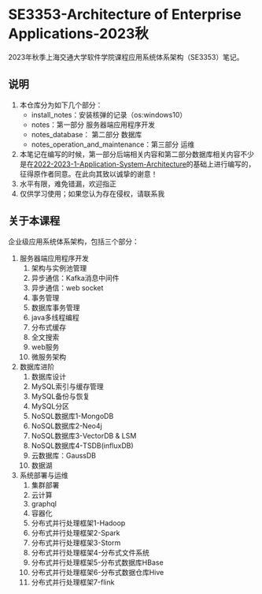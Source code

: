 # SE3353-Architecture of Enterprise Applications-2023秋

2023年秋季上海交通大学软件学院课程应用系统体系架构（SE3353）笔记。

## 说明

1. 本仓库分为如下几个部分：
   - install_notes：安装核弹的记录（os:windows10）
   - notes：第一部分 服务器端应用程序开发
   - notes_database： 第二部分 数据库
   - notes_operation_and_maintenance：第三部分 运维
2. 本笔记在编写的时候，第一部分后端相关内容和第二部分数据库相关内容不少是在[2022-2023-1-Application-System-Architecture](https://github.com/Musicminion/2022-2023-1-Application-System-Architecture)的基础上进行编写的，征得原作者同意。在此向其致以诚挚的谢意！
3. 水平有限，难免错漏，欢迎指正
4. 仅供学习使用；如果您认为存在侵权，请联系我


## 关于本课程

企业级应用系统体系架构，包括三个部分：
1. 服务器端应用程序开发
   1. 架构与实例池管理 
   2. 异步通信：Kafka消息中间件
   3. 异步通信：web socket
   4. 事务管理
   5. 数据库事务管理
   6. java多线程编程
   7. 分布式缓存
   8. 全文搜索
   9. web服务
   10. 微服务架构
2. 数据库进阶
   1. 数据库设计
   2. MySQL索引与缓存管理
   3. MySQL备份与恢复
   4. MySQL分区
   5. NoSQL数据库1-MongoDB
   6. NoSQL数据库2-Neo4j
   7. NoSQL数据库3-VectorDB & LSM
   8. NoSQL数据库4-TSDB(influxDB)
   9. 云数据库：GaussDB
   10. 数据湖
3. 系统部署与运维
   1. 集群部署
   2. 云计算
   3. graphql
   4. 容器化
   5. 分布式并行处理框架1-Hadoop
   6. 分布式并行处理框架2-Spark
   7. 分布式并行处理框架3-Storm
   8. 分布式并行处理框架4-分布式文件系统
   9. 分布式并行处理框架5-分布式数据库HBase
   10. 分布式并行处理框架6-分布式数据仓库Hive
   11. 分布式并行处理框架7-flink